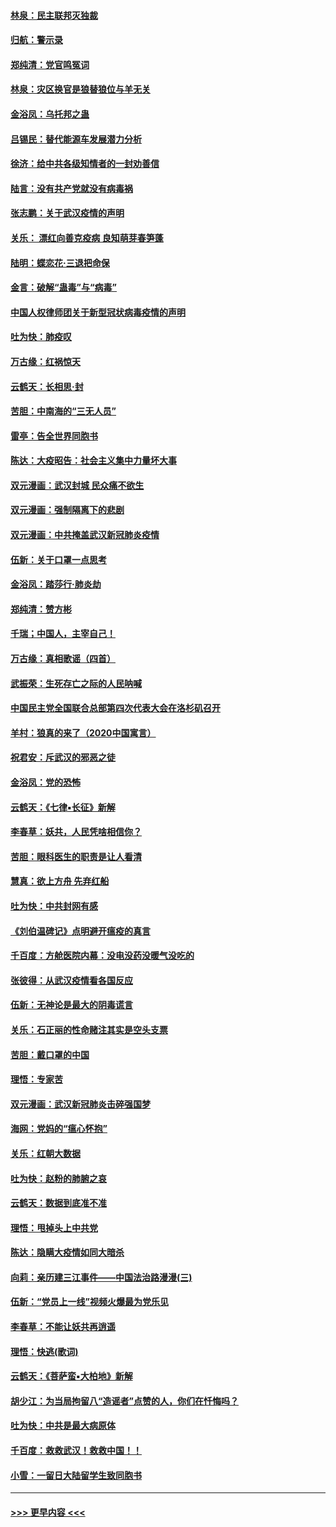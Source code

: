 #### [林泉：民主联邦灭独裁](../pages/nsc993/n11870998.md?t=02160022) 
#### [归航：警示录](../pages/nsc993/n11870963.md?t=02160022) 
#### [郑纯清：党官鸣冤词](../pages/nsc993/n11870938.md?t=02160022) 
#### [林泉：灾区换官是狼替狼位与羊无关](../pages/nsc993/n11870896.md?t=02160022) 
#### [金浴凤：乌托邦之蛊](../pages/nsc993/n11870879.md?t=02160022) 
#### [吕锡民：替代能源车发展潜力分析](../pages/nsc993/n11870656.md?t=02160022) 
#### [徐济：给中共各级知情者的一封劝善信](../pages/nsc993/n11868561.md?t=02160022) 
#### [陆言：没有共产党就没有病毒祸](../pages/nsc993/n11868232.md?t=02160022) 
#### [张志鹏：关于武汉疫情的声明](../pages/nsc993/n11867182.md?t=02160022) 
#### [关乐： 漂红向善克疫病 良知萌芽春笋蓬](../pages/nsc993/n11865710.md?t=02160022) 
#### [陆明：蝶恋花‧三退把命保](../pages/nsc993/n11865673.md?t=02160022) 
#### [金言：破解“蛊毒”与“病毒”](../pages/nsc993/n11864103.md?t=02160022) 
#### [中国人权律师团关于新型冠状病毒疫情的声明](../pages/nsc993/n11864249.md?t=02160022) 
#### [吐为快：肺疫叹](../pages/nsc993/n11864027.md?t=02160022) 
#### [万古缘：红祸惊天](../pages/nsc993/n11864079.md?t=02160022) 
#### [云鹤天：长相思‧封](../pages/nsc993/n11864006.md?t=02160022) 
#### [苦胆：中南海的“三无人员”](../pages/nsc993/n11862997.md?t=02160022) 
#### [雷亭：告全世界同胞书](../pages/nsc993/n11862572.md?t=02160022) 
#### [陈达：大疫昭告：社会主义集中力量坏大事](../pages/nsc993/n11859419.md?t=02160022) 
#### [双元漫画：武汉封城 民众痛不欲生](../pages/nsc993/n11859287.md?t=02160022) 
#### [双元漫画：强制隔离下的悲剧](../pages/nsc993/n11859244.md?t=02160022) 
#### [双元漫画：中共掩盖武汉新冠肺炎疫情](../pages/nsc993/n11858249.md?t=02160022) 
#### [伍新：关于口罩一点思考](../pages/nsc993/n11859195.md?t=02160022) 
#### [金浴凤：踏莎行‧肺炎劫](../pages/nsc993/n11858227.md?t=02160022) 
#### [郑纯清：赞方彬](../pages/nsc993/n11856803.md?t=02160022) 
#### [千瑞；中国人，主宰自己！](../pages/nsc993/n11856793.md?t=02160022) 
#### [万古缘：真相歌谣（四首）](../pages/nsc993/n11856263.md?t=02160022) 
#### [武振荣：生死存亡之际的人民呐喊](../pages/nsc993/n11856256.md?t=02160022) 
#### [中国民主党全国联合总部第四次代表大会在洛杉矶召开](../pages/nsc993/n11856344.md?t=02160022) 
#### [羊村：狼真的来了（2020中国寓言）](../pages/nsc993/n11856229.md?t=02160022) 
#### [祝君安：斥武汉的邪恶之徒](../pages/nsc993/n11855861.md?t=02160022) 
#### [金浴凤：党的恐怖](../pages/nsc993/n11855849.md?t=02160022) 
#### [云鹤天：《七律▪长征》新解](../pages/nsc993/n11855479.md?t=02160022) 
#### [李春草：妖共，人民凭啥相信你？](../pages/nsc993/n11855196.md?t=02160022) 
#### [苦胆：眼科医生的职责是让人看清](../pages/nsc993/n11853840.md?t=02160022) 
#### [慧真：欲上方舟 先弃红船](../pages/nsc993/n11853483.md?t=02160022) 
#### [吐为快：中共封网有感](../pages/nsc993/n11852575.md?t=02160022) 
#### [《刘伯温碑记》点明避开瘟疫的真言](../pages/nsc993/n11852128.md?t=02160022) 
#### [千百度：方舱医院内幕：没电没药没暖气没吃的](../pages/nsc993/n11850211.md?t=02160022) 
#### [张彼得：从武汉疫情看各国反应](../pages/nsc993/n11850102.md?t=02160022) 
#### [伍新：无神论是最大的阴毒谎言](../pages/nsc993/n11846129.md?t=02160022) 
#### [关乐：石正丽的性命赌注其实是空头支票](../pages/nsc993/n11846109.md?t=02160022) 
#### [苦胆：戴口罩的中国](../pages/nsc993/n11845576.md?t=02160022) 
#### [理悟：专家苦](../pages/nsc993/n11845564.md?t=02160022) 
#### [双元漫画：武汉新冠肺炎击碎强国梦](../pages/nsc993/n11843320.md?t=02160022) 
#### [海网：党妈的“瘟心怀抱”](../pages/nsc993/n11840740.md?t=02160022) 
#### [关乐：红朝大数据](../pages/nsc993/n11840675.md?t=02160022) 
#### [吐为快：赵粉的肺腑之哀](../pages/nsc993/n11840618.md?t=02160022) 
#### [云鹤天：数据到底准不准](../pages/nsc993/n11840325.md?t=02160022) 
#### [理悟：甩掉头上中共党](../pages/nsc993/n11838826.md?t=02160022) 
#### [陈达：隐瞒大疫情如同大暗杀](../pages/nsc993/n11838771.md?t=02160022) 
#### [向莉：亲历建三江事件——中国法治路漫漫(三)](../pages/nsc993/n11831825.md?t=02160022) 
#### [伍新：“党员上一线”视频火爆最为党乐见](../pages/nsc993/n11838200.md?t=02160022) 
#### [李春草：不能让妖共再逍遥](../pages/nsc993/n11838102.md?t=02160022) 
#### [理悟：快逃(歌词)](../pages/nsc993/n11838083.md?t=02160022) 
#### [云鹤天：《菩萨蛮▪大柏地》新解](../pages/nsc993/n11838059.md?t=02160022) 
#### [胡少江：为当局拘留八“造谣者”点赞的人，你们在忏悔吗？](../pages/nsc993/n11836801.md?t=02160022) 
#### [吐为快：中共是最大病原体](../pages/nsc993/n11836748.md?t=02160022) 
#### [千百度：救救武汉！救救中国！！](../pages/nsc993/n11836145.md?t=02160022) 
#### [小雪：一留日大陆留学生致同胞书](../pages/nsc993/n11834624.md?t=02160022) 

----
#### [ >>> 更早内容 <<< ](../indexes/nsc993-earlier.md)
